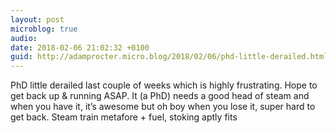 ```yaml
---
layout: post
microblog: true
audio: 
date: 2018-02-06 21:02:32 +0100
guid: http://adamprocter.micro.blog/2018/02/06/phd-little-derailed.html
---
```

PhD little derailed last couple of weeks which is highly frustrating. Hope to get back up & running ASAP. It (a PhD) needs a good head of steam and when you have it, it’s awesome but oh boy when you lose it, super hard to get back. Steam train metafore + fuel, stoking aptly fits
